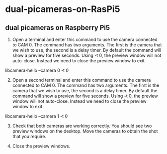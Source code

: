 # dual-picameras-on-RasPi5

## dual picameras on Raspberry Pi5

1. Open a terminal and enter this command to use the camera connected to CAM 0. The command has two arguments. The first is the camera that we wish to use, the second is a delay timer. By default the command will show a preview for five seconds. Using -t 0, the preview window will not auto-close. Instead we need to close the preview window to exit.

libcamera-hello –camera 0 -t 0

2. Open a second terminal and enter this command to use the camera connected to CAM 0. The command has two arguments. The first is the camera that we wish to use, the second is a delay timer. By default the command will show a preview for five seconds. Using -t 0, the preview window will not auto-close. Instead we need to close the preview window to exit.

libcamera-hello –camera 1 -t 0

3. Check that both cameras are working correctly. You should see two preview windows on the desktop. Move the cameras to obtain the shot that you require.

4. Close the preview windows.

